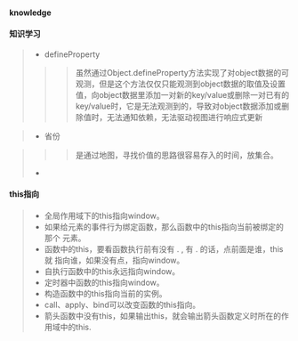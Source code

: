 ####   knowledge
#### 知识学习

> - defineProperty
> 
>>> 虽然通过Object.defineProperty方法实现了对object数据的可观测，但是这个方法仅仅只能观测到object数据的取值及设置值，向object数据里添加一对新的key/value或删除一对已有的key/value时，它是无法观测到的，导致对object数据添加或删除值时，无法通知依赖，无法驱动视图进行响应式更新

> - 省份

> > >是通过地图，寻找价值的思路很容易存入的时间，放集合。
>-
>
>
#### this指向
> - 全局作用域下的this指向window。
> - 如果给元素的事件行为绑定函数，那么函数中的this指向当前被绑定的那个 元素。
> - 函数中的this，要看函数执行前有没有 . , 有 . 的话，点前面是谁，this就 指向谁，如果没有点，指向window。
> - 自执行函数中的this永远指向window。
> - 定时器中函数的this指向window。
> - 构造函数中的this指向当前的实例。
> - call、apply、bind可以改变函数的this指向。
> - 箭头函数中没有this，如果输出this，就会输出箭头函数定义时所在的作用域中的this.
